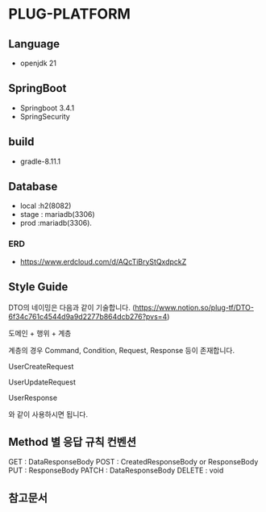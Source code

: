 # PLUG-PLATFORM

## Language

- openjdk 21

## SpringBoot

- Springboot 3.4.1
- SpringSecurity

## build

- gradle-8.11.1

## Database

- local :h2(8082)
- stage : mariadb(3306)
- prod :mariadb(3306).

### ERD
- https://www.erdcloud.com/d/AQcTiBryStQxdpckZ

## Style Guide
DTO의 네이밍은 다음과 같이 기술합니다. (https://www.notion.so/plug-tf/DTO-6f34c761c4544d9a9d2277b864dcb276?pvs=4)

도메인 + 행위 + 계층

계층의 경우 Command, Condition, Request, Response 등이 존재합니다.

UserCreateRequest

UserUpdateRequest

UserResponse

와 같이 사용하시면 됩니다.

## Method 별 응답 규칙 컨벤션

GET : DataResponseBody<T>
POST : CreatedResponseBody<Long> or ResponseBody
PUT : ResponseBody
PATCH : DataResponseBody<T>
DELETE : void

## 참고문서



